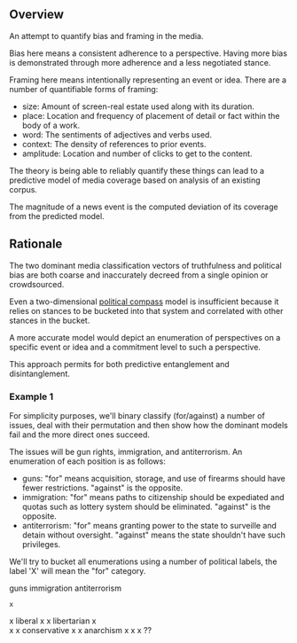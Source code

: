 ## Overview

An attempt to quantify bias and framing in the media.

Bias here means a consistent adherence to a perspective. Having more bias is demonstrated through more adherence and a less negotiated stance.

Framing here means intentionally representing an event or idea. There are a number of quantifiable forms of framing:

  * size: Amount of screen-real estate used along with its duration.
  * place: Location and frequency of placement of detail or fact within the body of a work.
  * word: The sentiments of adjectives and verbs used.
  * context: The density of references to prior events.
  * amplitude: Location and number of clicks to get to the content.

The theory is being able to reliably quantify these things can lead to a predictive model of media coverage based on analysis of an existing corpus.

The magnitude of a news event is the computed deviation of its coverage from the predicted model.


## Rationale

The two dominant media classification vectors of truthfulness and political bias are both coarse and inaccurately  decreed from a single opinion or crowdsourced.

Even a two-dimensional [political compass](https://en.wikipedia.org/wiki/Political_compass) model is insufficient because it relies on stances to be bucketed into that system and correlated with other stances in the bucket.

A more accurate model would depict an enumeration of perspectives on a specific event or idea and a commitment level to such a perspective. 

This approach permits for both predictive entanglement and disintanglement.

### Example 1

For simplicity purposes, we'll binary classify (for/against) a number of issues, deal with their permutation and then show how the dominant models fail and the more direct ones succeed.

The issues will be gun rights, immigration, and antiterrorism.  An enumeration of each position is as follows:

  * guns: "for" means acquisition, storage, and use of firearms should have fewer restrictions. "against" is the opposite.
  * immigration: "for" means paths to citizenship should be expediated and quotas such as lottery system should be eliminated. "against" is the opposite.
  * antiterrorism: "for" means granting power to the state to surveille and detain without oversight. "against" means the state shouldn't have such privileges.

We'll try to bucket all enumerations using a number of political labels, the label 'X' will mean the "for" category.

  
guns  immigration antiterrorism 
      
    x 
  x   liberal
  x x libertarian
x     
x   x conservative
x x   anarchism
x x x ??

